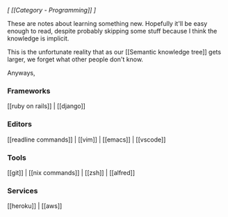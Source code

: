 *[ [[Category - Programming]] ]*

These are notes about learning something new. Hopefully it'll be easy enough to read, despite probably skipping some stuff because I think the knowledge is implicit. 

This is the unfortunate reality that as our [[Semantic knowledge tree]] gets larger, we forget what other people don't know. 

Anyways,

### Frameworks
[[ruby on rails]] | [[django]]

### Editors
[[readline commands]] | [[vim]] | [[emacs]] | [[vscode]]

### Tools
[[git]] | [[nix commands]] | [[zsh]] | [[alfred]]

### Services
[[heroku]] | [[aws]] 